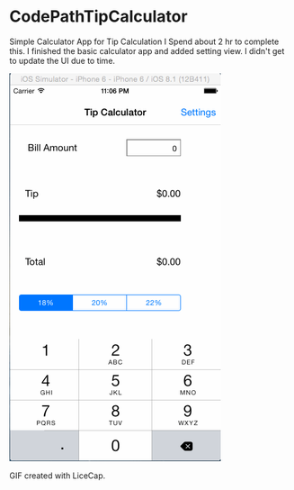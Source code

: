 # CodePathTipCalculator
Simple Calculator App for Tip Calculation 
I Spend about 2 hr to complete this. I finished the basic calculator app and added setting view. I didn't get to update the UI due to time. 


![Alt text](https://github.com/bibhrajit/CodePathTipCalculator/blob/master/TipCalculator.gif "Walkthrough of the App")



GIF created with LiceCap.
